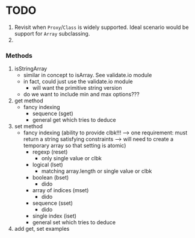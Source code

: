 TODO
====

1. Revisit when `Proxy`/`Class` is widely supported. Ideal scenario would be support for `Array` subclassing.
2. 


### Methods

1. isStringArray
	-	similar in concept to isArray. See validate.io module
	-	in fact, could just use the validate.io module
		-	will want the primitive string version
	-	do we want to include min and max options???
2. get method
	-	fancy indexing
		-	sequence (sget)
		-	general get which tries to deduce
3. set method
	-	fancy indexing (ability to provide clbk!!! --> one requirement: must return a string satisfying constraints --> will need to create a temporary array so that setting is atomic)
		-	regexp (reset)
			-	only single value or clbk
		-	logical (lset)
			-	matching array.length or single value or clbk
		-	boolean (bset)
			-	dido
		-	array of indices (mset)
			-	dido
		-	sequence (sset)
			-	dido
		-	single index (iset)
		-	general set which tries to deduce
4. add get, set examples
